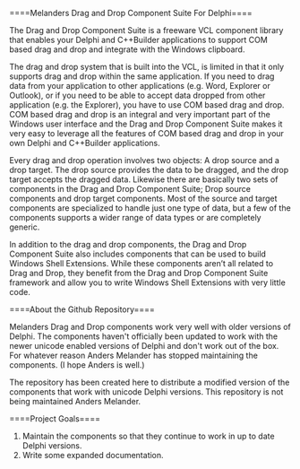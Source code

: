 ====Melanders Drag and Drop Component Suite For Delphi====

The Drag and Drop Component Suite is a freeware VCL component library that enables your Delphi and C++Builder applications to support COM based drag and drop and integrate with the Windows clipboard.

The drag and drop system that is built into the VCL, is limited in that it only supports drag and drop within the same application. If you need to drag data from your application to other applications (e.g. Word, Explorer or Outlook), or if you need to be able to accept data dropped from other application (e.g. the Explorer), you have to use COM based drag and drop. COM based drag and drop is an integral and very important part of the Windows user interface and the Drag and Drop Component Suite makes it very easy to leverage all the features of COM based drag and drop in your own Delphi and C++Builder applications.

Every drag and drop operation involves two objects: A drop source and a drop target. The drop source provides the data to be dragged, and the drop target accepts the dragged data.
Likewise there are basically two sets of components in the Drag and Drop Component Suite; Drop source components and drop target components. Most of the source and target components are specialized to handle just one type of data, but a few of the components supports a wider range of data types or are completely generic.

In addition to the drag and drop components, the Drag and Drop Component Suite also includes components that can be used to build Windows Shell Extensions. While these components aren’t all related to Drag and Drop, they benefit from the Drag and Drop Component Suite framework and allow you to write Windows Shell Extensions with very little code.


====About the Github Repository====

Melanders Drag and Drop components work very well with older versions of Delphi. The components haven't officially been updated to work with the newer unicode enabled versions of Delphi and don't work out of the box. For whatever reason Anders Melander has stopped maintaining the components. (I hope Anders is well.)

The repository has been created here to distribute a modified version of the components that work with unicode Delphi versions. This repository is not being maintained Anders Melander. 

====Project Goals====
1. Maintain the components so that they continue to work in up to date Delphi versions. 
2. Write some expanded documentation.
